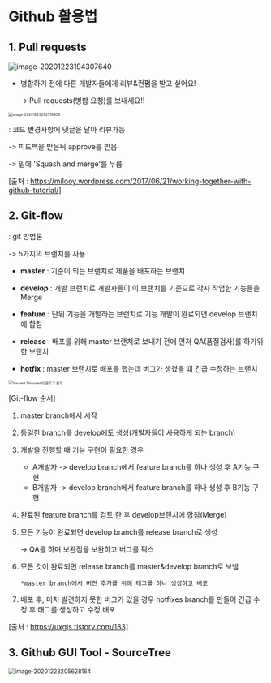 # Github 활용법

## 1. Pull requests

![image-20201223194307640](C:\Users\lay07\AppData\Roaming\Typora\typora-user-images\image-20201223194307640.png)

- 병합하기 전에 다른 개발자들에게 리뷰&컨펌을 받고 싶어요! 

  -> Pull requests(병합 요청)를 보내세요!!

<img src="C:\Users\lay07\AppData\Roaming\Typora\typora-user-images\image-20201223202518904.png" alt="image-20201223202518904" style="zoom:50%;" />

: 코드 변경사항에 댓글을 달아 리뷰가능

-> 피드백을 받은뒤 approve를 받음

-> 밑에 'Squash and merge'를 누름

[출처 : https://milooy.wordpress.com/2017/06/21/working-together-with-github-tutorial/]



## 2. Git-flow

: git 방법론

-> 5가지의 브랜치를 사용

* **master** : 기준이 되는 브랜치로 제품을 배포하는 브랜치

* **develop** : 개발 브랜치로 개발자들이 이 브랜치를 기준으로 각자 작업한 기능들을 Merge

* **feature** : 단위 기능을 개발하는 브랜치로 기능 개발이 완료되면 develop 브랜치에 합침

* **release** : 배포를 위해 master 브랜치로 보내기 전에 먼저 QA(품질검사)를 하기위한 브랜치 

* **hotfix** : master 브랜치로 배포를 했는데 버그가 생겼을 떄 긴급 수정하는 브랜치

<img src="https://t1.daumcdn.net/cfile/tistory/99CD994C5E69CCF223" alt="Vincent Driessen의 블로그 참조" style="zoom:50%;" />

[Git-flow 순서]

1. master branch에서 시작

2. 동일한 branch를 develop에도 생성(개발자들이 사용하게 되는 branch)

3. 개발을 진행할 때 기능 구현이 필요한 경우

   * A개발자 -> develop branch에서 feature branch를 하나 생성 후 A기능 구현
   * B개발자 -> develop branch에서 feature branch를 하나 생성 후 B기능 구현

4. 완료된 feature branch를 검토 한 후 develop브랜치에 합침(Merge)

5. 모든 기능이 완료되면 develop branch를 release branch로 생성

   -> QA를 하며 보완점을 보완하고 버그를 픽스

6. 모든 것이 완료되면 release branch를 master&develop branch로 보냄

   `*master branch에서 버젼 추가를 위해 태그를 하나 생성하고 배포`

7. 배포 후, 미처 발견하지 못한 버그가 있을 경우 hotfixes branch를 만들어 긴급 수정 후 태그를 생성하고 수정 배포

[출처 : https://uxgjs.tistory.com/183]

## 3. Github GUI Tool - SourceTree

<img src="C:\Users\lay07\AppData\Roaming\Typora\typora-user-images\image-20201223205628164.png" alt="image-20201223205628164" style="zoom: 80%;" />